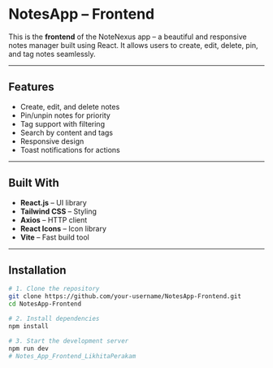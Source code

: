 #  NotesApp – Frontend

This is the **frontend** of the NoteNexus app – a beautiful and responsive notes manager built using React. It allows users to create, edit, delete, pin, and tag notes seamlessly.

---

## Features

-  Create, edit, and delete notes
-  Pin/unpin notes for priority
-  Tag support with filtering
-  Search by content and tags
-  Responsive design
-  Toast notifications for actions

---

##  Built With

- **React.js** – UI library
- **Tailwind CSS** – Styling
- **Axios** – HTTP client
- **React Icons** – Icon library
- **Vite** – Fast build tool

---

##  Installation

```bash
# 1. Clone the repository
git clone https://github.com/your-username/NotesApp-Frontend.git
cd NotesApp-Frontend

# 2. Install dependencies
npm install

# 3. Start the development server
npm run dev
#   N o t e s _ A p p _ F r o n t e n d _ L i k h i t a P e r a k a m  
 